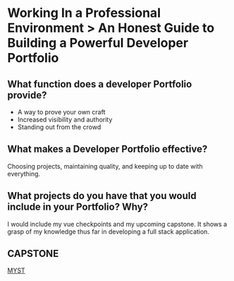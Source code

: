 # Working In a Professional Environment > An Honest Guide to Building a Powerful Developer Portfolio

## What function does a developer Portfolio provide?

* A way to prove your own craft
* Increased visibility and authority
* Standing out from the crowd

## What makes a Developer Portfolio effective?

Choosing projects, maintaining quality, and keeping up to date with everything. 

## What projects do you have that you would include in your Portfolio? Why?

I would include my vue checkpoints and my upcoming capstone. It shows a grasp of my knowledge thus far in developing a full stack application.

## CAPSTONE

[MYST](https://github.com/JoshuaSMoore/Myst)